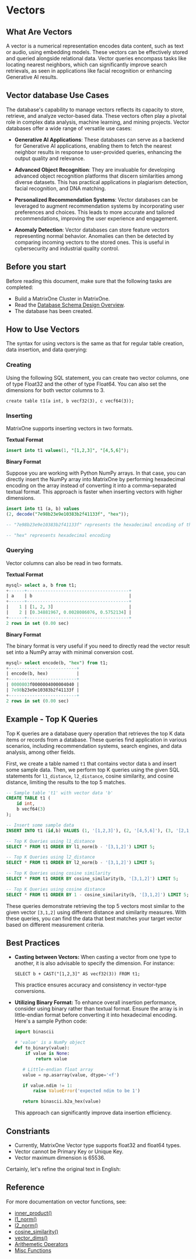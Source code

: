 # Vectors

## What Are Vectors

A vector is a numerical representation encodes data content, such as text or audio, using embedding models. These vectors can be effectively stored and queried alongside relational data. Vector queries encompass tasks like locating nearest neighbors, which can significantly improve search retrievals, as seen in applications like facial recognition or enhancing Generative AI results.

## Vector database Use Cases

The database's capability to manage vectors reflects its capacity to store, retrieve, and analyze vector-based data. These vectors often play a pivotal role in complex data analysis, machine learning, and mining projects. Vector databases offer a wide range of versatile use cases:

- **Generative AI Applications**: These databases can serve as a backend for Generative AI applications, enabling them to fetch the nearest neighbor results in response to user-provided queries, enhancing the output quality and relevance.

- **Advanced Object Recognition**: They are invaluable for developing advanced object recognition platforms that discern similarities among diverse datasets. This has practical applications in plagiarism detection, facial recognition, and DNA matching.

- **Personalized Recommendation Systems**: Vector databases can be leveraged to augment recommendation systems by incorporating user preferences and choices. This leads to more accurate and tailored recommendations, improving the user experience and engagement.

- **Anomaly Detection**: Vector databases can store feature vectors representing normal behavior. Anomalies can then be detected by comparing incoming vectors to the stored ones. This is useful in cybersecurity and industrial quality control.

## Before you start

Before reading this document, make sure that the following tasks are completed:

- Build a MatrixOne Cluster in MatrixOne.
- Read the [Database Schema Design Overview](overview.md).
- The database has been created.

## How to Use Vectors

The syntax for using vectors is the same as that for regular table creation, data insertion, and data querying:

### Creating

Using the following SQL statement, you can create two vector columns, one of type Float32 and the other of type Float64. You can also set the dimensions for both vector columns to 3.

```
create table t1(a int, b vecf32(3), c vecf64(3));
```

### Inserting

MatrixOne supports inserting vectors in two formats.

**Textual Format**

```sql
insert into t1 values(1, "[1,2,3]", "[4,5,6]");
```

**Binary Format**

Suppose you are working with Python NumPy arrays. In that case, you can directly insert the NumPy array into MatrixOne by performing hexadecimal encoding on the array instead of converting it into a comma-separated textual format. This approach is faster when inserting vectors with higher dimensions.

```sql
insert into t1 (a, b) values
(2, decode("7e98b23e9e10383b2f41133f", "hex"));

-- "7e98b23e9e10383b2f41133f" represents the hexadecimal encoding of the little-endian []float32{0.34881967, 0.0028086076, 0.5752134}

-- "hex" represents hexadecimal encoding
```

### Querying

Vector columns can also be read in two formats.

**Textual Format**

```sql
mysql> select a, b from t1;
+------+---------------------------------------+
| a    | b                                     |
+------+---------------------------------------+
|    1 | [1, 2, 3]                             |
|    2 | [0.34881967, 0.0028086076, 0.5752134] |
+------+---------------------------------------+
2 rows in set (0.00 sec)
```

**Binary Format**

The binary format is very useful if you need to directly read the vector result set into a NumPy array with minimal conversion cost.

```sql
mysql> select encode(b, "hex") from t1;
+--------------------------+
| encode(b, hex)           |
+--------------------------+
| 0000803f0000004000004040 |
| 7e98b23e9e10383b2f41133f |
+--------------------------+
2 rows in set (0.00 sec)
```

## Example - Top K Queries

Top K queries are a database query operation that retrieves the top K data items or records from a database. These queries find application in various scenarios, including recommendation systems, search engines, and data analysis, among other fields.

First, we create a table named `t1` that contains vector data `b` and insert some sample data. Then, we perform top K queries using the given SQL statements for `l1_distance`, `l2_distance`, cosine similarity, and cosine distance, limiting the results to the top 5 matches.

```sql
-- Sample table 't1' with vector data 'b'
CREATE TABLE t1 (
    id int,
    b vecf64(3)
);

-- Insert some sample data
INSERT INTO t1 (id,b) VALUES (1, '[1,2,3]'), (2, '[4,5,6]'), (3, '[2,1,1]'), (4, '[7,8,9]'), (5, '[0,0,0]'), (6, '[3,1,2]');

-- Top K Queries using l1_distance
SELECT * FROM t1 ORDER BY l1_norm(b - '[3,1,2]') LIMIT 5;

-- Top K Queries using l2_distance
SELECT * FROM t1 ORDER BY l2_norm(b - '[3,1,2]') LIMIT 5;

-- Top K Queries using cosine similarity
SELECT * FROM t1 ORDER BY cosine_similarity(b, '[3,1,2]') LIMIT 5;

-- Top K Queries using cosine distance
SELECT * FROM t1 ORDER BY 1 - cosine_similarity(b, '[3,1,2]') LIMIT 5;
```

These queries demonstrate retrieving the top 5 vectors most similar to the given vector `[3,1,2]` using different distance and similarity measures. With these queries, you can find the data that best matches your target vector based on different measurement criteria.

## Best Practices

- **Casting between Vectors:** When casting a vector from one type to another, it is also advisable to specify the dimension. For instance:

    ```
    SELECT b + CAST("[1,2,3]" AS vecf32(3)) FROM t1;
    ```

    This practice ensures accuracy and consistency in vector-type conversions.

- **Utilizing Binary Format:** To enhance overall insertion performance, consider using binary rather than textual format. Ensure the array is in little-endian format before converting it into hexadecimal encoding. Here's a sample Python code:

    ```python
    import binascii
    
    # 'value' is a NumPy object
    def to_binary(value):
        if value is None:
            return value
    
       # Little-endian float array
       value = np.asarray(value, dtype='<f')

       if value.ndim != 1:
           raise ValueError('expected ndim to be 1')

       return binascii.b2a_hex(value)
    ```

    This approach can significantly improve data insertion efficiency.

## Constriants

- Currently, MatrixOne Vector type supports float32 and float64 types.
- Vector cannot be Primary Key or Unique Key.
- Vector maximum dimension is 65536.

Certainly, let's refine the original text in English:

## Reference

For more documentation on vector functions, see:

- [inner_product()](../../Reference/Functions-and-Operators/1.1-Vector/inner_product.md)
- [l1_norm()](../../Reference/Functions-and-Operators/1.1-Vector/l1_norm.md)
- [l2_norm()](../../Reference/Functions-and-Operators/1.1-Vector/l2_norm.md)
- [cosine_similarity()](../../Reference/Functions-and-Operators/1.1-Vector/cosine_similarity.md)
- [vector_dims()](../../Reference/Functions-and-Operators/1.1-Vector/vector_dims.md)
- [Arithemetic Operators](../../Reference/Functions-and-Operators/1.1-Vector/arithmetic.md)
- [Misc Functions](../../Reference/Functions-and-Operators/1.1-Vector/misc.md)
